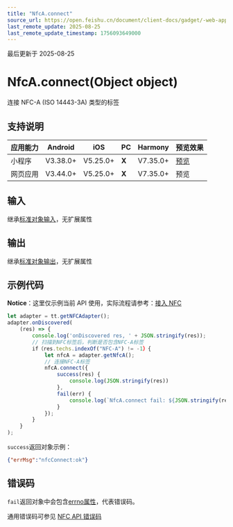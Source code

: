 ```yaml
---
title: "NfcA.connect"
source_url: https://open.feishu.cn/document/client-docs/gadget/-web-app-api/device/nfc/nfca/nfca.connect
last_remote_update: 2025-08-25
last_remote_update_timestamp: 1756093649000
---
```

最后更新于 2025-08-25

# NfcA.connect(Object object)

连接 NFC-A (ISO 14443-3A) 类型的标签

## 支持说明

应用能力 | Android | iOS | PC | Harmony | 预览效果
--- | --- | --- | --- | --- | ---
小程序 | V3.38.0+ | V5.25.0+ | **X** | V7.35.0+ | [预览](https://applink.feishu.cn/client/mini_program/open?appId=cli_9dff7f6ae02ad104&path=%2Fpage%2FAPI%2Fpages%2Fnfc%2Fnfc)
网页应用 | V3.44.0+ | V5.25.0+ | **X** | V7.35.0+ | 预览

## 输入
继承[标准对象输入](https://open.feishu.cn/document/uYjL24iN/ukzNy4SO3IjL5cjM)，无扩展属性

## 输出
继承[标准对象输出](https://open.feishu.cn/document/uYjL24iN/ukzNy4SO3IjL5cjM#8c92acb8)，无扩展属性

## 示例代码
**Notice**：这里仅示例当前 API 使用，实际流程请参考：[接入 NFC](https://open.feishu.cn/document/uYjL24iN/ugTN4YjL4UDO24CO1gjN)

```js
let adapter = tt.getNFCAdapter();
adapter.onDiscovered(
    (res) => {
        console.log('onDiscovered res, ' + JSON.stringify(res));
        // 扫描到NFC标签后，判断是否包含NFC-A标签
        if（res.techs.indexOf("NFC-A") != -1）{
            let nfcA = adapter.getNfcA();
            // 连接NFC-A标签
            nfcA.connect({
                success(res) {
                    console.log(JSON.stringify(res))
                },
                fail(err) {
                    console.log(`NfcA.connect fail: ${JSON.stringify(res)}`)
                }
            });   
        }   
    }
);
```
`success`返回对象示例：
```json
{"errMsg":"nfcConnect:ok"}
```

## 错误码
`fail`返回对象中会包含[errno属性](https://open.feishu.cn/document/uYjL24iN/uAjMuAjMuAjM/errno)，代表错误码。

通用错误码可参见 [NFC API 错误码](https://open.feishu.cn/document/uYjL24iN/uQzM4YjL0MDO24CNzgjN/nfc-error-codes)
